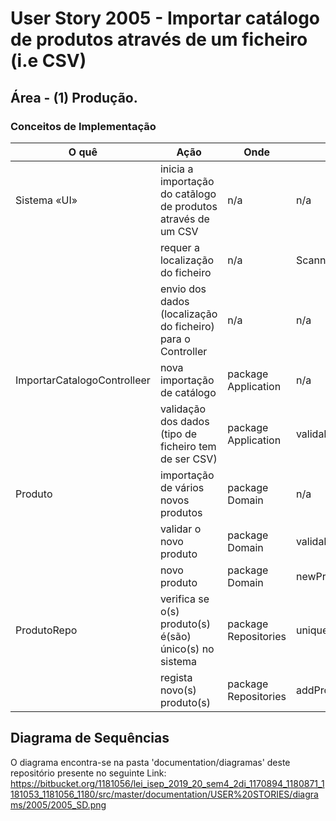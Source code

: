 # User Story 2005 - Importar catálogo de produtos através de um ficheiro (i.e CSV)

## Área - (1) Produção.

### Conceitos de Implementação

| O quê                       | Ação                                                         | Onde                 | Método                      |
| --------------------------- | ------------------------------------------------------------ | -------------------- | --------------------------- |
| Sistema «UI»                | inicia a importação do catãlogo de produtos através de um CSV | n/a                  | n/a                         |
|                             | requer a localização do ficheiro                             | n/a                  | Scanner()                   |
|                             | envio dos dados (localização do ficheiro) para o Controller  | n/a                  | n/a                         |
| ImportarCatalogoControlleer | nova importação de catálogo                                  | package Application  | n/a                         |
|                             | validação dos dados (tipo de ficheiro tem de ser CSV)        | package Application  | validaFicheiro(localizacao) |
| Produto                     | importação de vários novos produtos                          | package Domain       | n/a                         |
|                             | validar o novo produto                                       | package Domain       | validaProduto()             |
|                             | novo produto                                                 | package Domain       | newProduto()                |
| ProdutoRepo                 | verifica se o(s) produto(s) é(são) único(s) no sistema       | package Repositories | uniqueProduto()             |
|                             | regista novo(s) produto(s)                                   | package Repositories | addProduto()                |

## Diagrama de Sequências
O diagrama encontra-se na pasta 'documentation/diagramas' deste repositório presente no seguinte Link:
https://bitbucket.org/1181056/lei_isep_2019_20_sem4_2di_1170894_1180871_1181053_1181056_1180/src/master/documentation/USER%20STORIES/diagrams/2005/2005_SD.png
